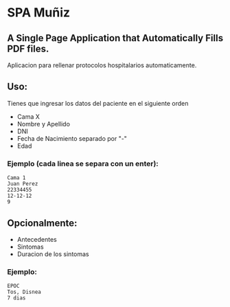 # SPA Muñiz 
## A Single Page Application that Automatically Fills PDF files.

Aplicacion para rellenar protocolos hospitalarios automaticamente. 

## Uso:
Tienes que ingresar los datos del paciente en el siguiente orden
- Cama X
- Nombre y Apellido
- DNI
- Fecha de Nacimiento separado por "-"
- Edad

### Ejemplo (cada linea se separa con un enter):
    Cama 1
    Juan Perez
    22334455
    12-12-12
    9


## Opcionalmente: 
- Antecedentes
- Sintomas
- Duracion de los sintomas

### Ejemplo:
    EPOC
    Tos, Disnea
    7 dias

